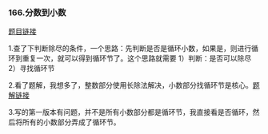 ### 166.分数到小数

[题目链接](https://leetcode-cn.com/problems/fraction-to-recurring-decimal/)

1.查了下判断除尽的条件，一个思路：先判断是否是循环小数，如果是，则进行循环到重复一次，就可以得到循环节了。这个思路就需要 1）判断：是否可以除尽 2）寻找循环节

2.看了题解，我想多了，整数部分使用长除法解决，小数部分找循环节是核心。[题解链接](https://leetcode-cn.com/problems/fraction-to-recurring-decimal/solution/fen-shu-dao-xiao-shu-by-leetcode-solutio-tqdw/)

3.写的第一版本有问题，并不是所有小数部分都是循环节，我直接看是否循环，然后将所有的小数部分弄成了循环节。

